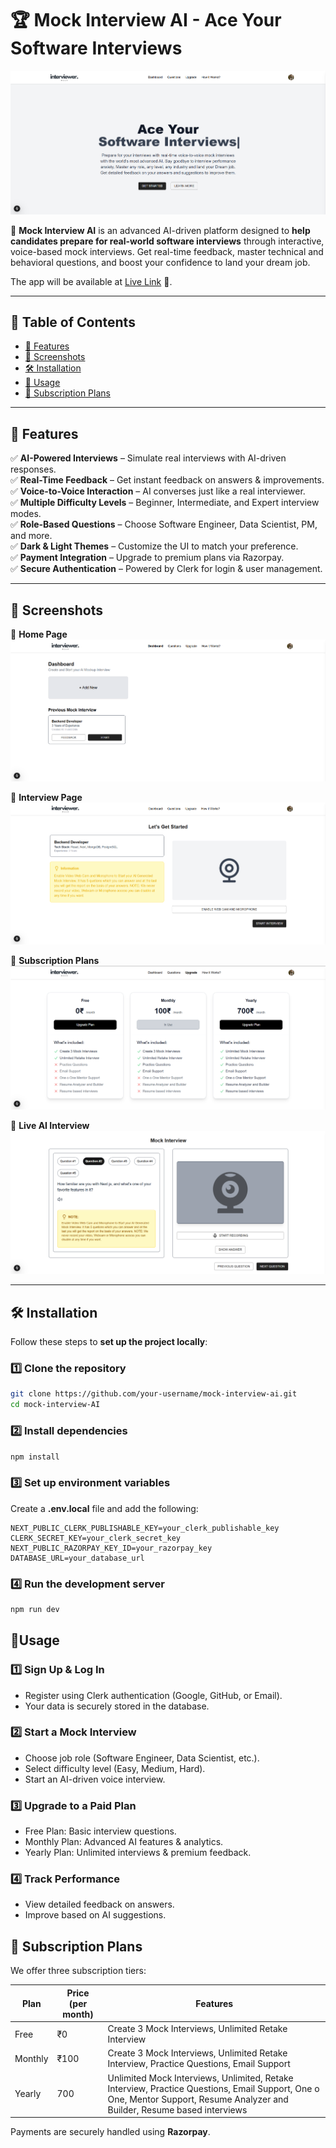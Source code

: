 # 🏆 Mock Interview AI - Ace Your Software Interviews

![Mock Interview AI](public/mock-interview-banner.png)

🚀 **Mock Interview AI** is an advanced AI-driven platform designed to **help candidates prepare for real-world software interviews** through interactive, voice-based mock interviews. Get real-time feedback, master technical and behavioral questions, and boost your confidence to land your dream job.

The app will be available at [Live Link](https://ai-mock-interviewer-eta.vercel.app) 🎉.

---

## 📖 Table of Contents

- [🌟 Features](#-features)
- [📸 Screenshots](#-screenshots)
- [🛠 Installation](#-installation)
- [🚀 Usage](#-usage)
- [🛒 Subscription Plans](#-subscription-plans)

---

## 🌟 Features

✅ **AI-Powered Interviews** – Simulate real interviews with AI-driven responses.  
✅ **Real-Time Feedback** – Get instant feedback on answers & improvements.  
✅ **Voice-to-Voice Interaction** – AI converses just like a real interviewer.  
✅ **Multiple Difficulty Levels** – Beginner, Intermediate, and Expert interview modes.  
✅ **Role-Based Questions** – Choose Software Engineer, Data Scientist, PM, and more.  
✅ **Dark & Light Themes** – Customize the UI to match your preference.  
✅ **Payment Integration** – Upgrade to premium plans via Razorpay.  
✅ **Secure Authentication** – Powered by Clerk for login & user management.

---

## 📸 Screenshots

🔹 **Home Page**  
![Home Page](public/home-page.png)

🔹 **Interview Page**  
![Interview Page](public/interview-page.png)

🔹 **Subscription Plans**  
![Plans](public/plans.png)

🔹 **Live AI Interview**  
![Live Interview](public/live-interview.png)

---

## 🛠 Installation

Follow these steps to **set up the project locally**:

### 1️⃣ **Clone the repository**

```sh
git clone https://github.com/your-username/mock-interview-ai.git
cd mock-interview-AI
```

### 2️⃣ **Install dependencies**

```sh
npm install
```

### **3️⃣ Set up environment variables**

Create a **.env.local** file and add the following:

```env
NEXT_PUBLIC_CLERK_PUBLISHABLE_KEY=your_clerk_publishable_key
CLERK_SECRET_KEY=your_clerk_secret_key
NEXT_PUBLIC_RAZORPAY_KEY_ID=your_razorpay_key
DATABASE_URL=your_database_url
```

### **4️⃣ Run the development server**

```sh
npm run dev
```

## 🚀**Usage**

### 1️⃣ Sign Up & Log In

- Register using Clerk authentication (Google, GitHub, or Email).
- Your data is securely stored in the database.

### 2️⃣ Start a Mock Interview

- Choose job role (Software Engineer, Data Scientist, etc.).
- Select difficulty level (Easy, Medium, Hard).
- Start an AI-driven voice interview.

### 3️⃣ Upgrade to a Paid Plan

- Free Plan: Basic interview questions.
- Monthly Plan: Advanced AI features & analytics.
- Yearly Plan: Unlimited interviews & premium feedback.

### 4️⃣ Track Performance

- View detailed feedback on answers.
- Improve based on AI suggestions.

## **🛒 Subscription Plans**

We offer three subscription tiers:

| Plan    | Price (per month) | Features                                                                                                                                                                   |
| ------- | ----------------- | -------------------------------------------------------------------------------------------------------------------------------------------------------------------------- |
| Free    | ₹0                | Create 3 Mock Interviews, Unlimited Retake Interview                                                                                                                       |
| Monthly | ₹100              | Create 3 Mock Interviews, Unlimited Retake Interview, Practice Questions, Email Support                                                                                    |
| Yearly  | 700               | Unlimited Mock Interviews, Unlimited, Retake Interview, Practice Questions, Email Support, One o One, Mentor Support, Resume Analyzer and Builder, Resume based interviews |

Payments are securely handled using **Razorpay**.
